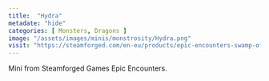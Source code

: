 ```yaml
---
title:  "Hydra"
metadate: "hide"
categories: [ Monsters, Dragons ]
image: "/assets/images/minis/monstrosity/Hydra.png"
visit: "https://steamforged.com/en-eu/products/epic-encounters-swamp-of-the-hydra"
---
```

Mini from Steamforged Games Epic Encounters.
